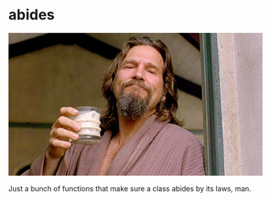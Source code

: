 # abides


![](https://github.com/athanclark/abides/raw/master/images/the_dude.jpg)


Just a bunch of functions that make sure a class abides by its laws, man.
